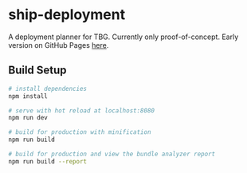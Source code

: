 # ship-deployment

A deployment planner for TBG. Currently only proof-of-concept.
Early version on GitHub Pages [here](https://to-boldly-go.github.io/tbg-deployment-planner/).

## Build Setup

``` bash
# install dependencies
npm install

# serve with hot reload at localhost:8080
npm run dev

# build for production with minification
npm run build

# build for production and view the bundle analyzer report
npm run build --report
```
